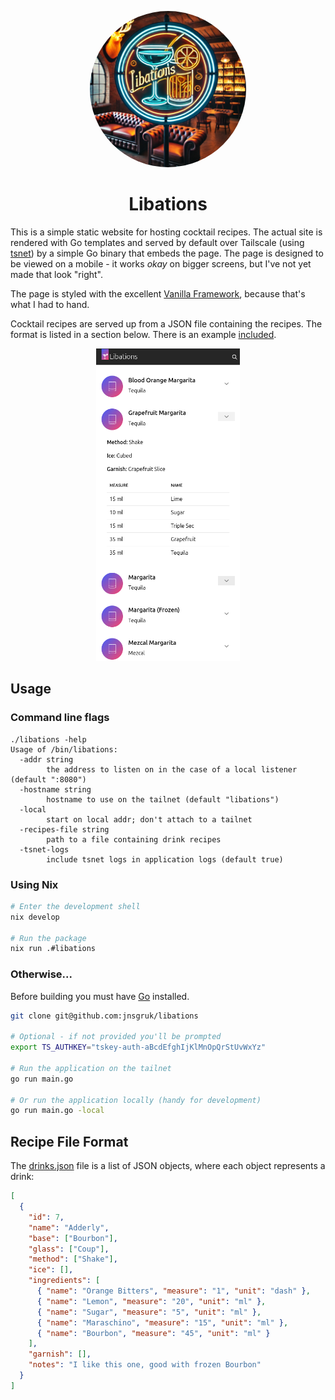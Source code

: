<p align="center">
  <img width="250px" style="clip-path: circle()" src=".github/logo.webp" alt="libations logo">
</p>

<h1 align="center">Libations</h1>

This is a simple static website for hosting cocktail recipes. The actual site is rendered with Go templates
and served by default over Tailscale (using [tsnet]) by a simple Go binary that embeds the page.
The page is designed to be viewed on a mobile - it works _okay_ on bigger screens, but I've not yet
made that look "right".

The page is styled with the excellent [Vanilla Framework], because that's what I had to hand.

Cocktail recipes are served up from a JSON file containing the recipes. The format is listed in a
section below. There is an example [included](./static/sample.json).

<p align="center">
<img src=".github/screenshot.png" alt="screenshot of libations" style="max-height:500px"/>
</p>

## Usage

### Command line flags

```
./libations -help
Usage of /bin/libations:
  -addr string
        the address to listen on in the case of a local listener (default ":8080")
  -hostname string
        hostname to use on the tailnet (default "libations")
  -local
        start on local addr; don't attach to a tailnet
  -recipes-file string
        path to a file containing drink recipes
  -tsnet-logs
        include tsnet logs in application logs (default true)
```

### Using Nix

```bash
# Enter the development shell
nix develop

# Run the package
nix run .#libations
```

### Otherwise...

Before building you must have [Go] installed.

```bash
git clone git@github.com:jnsgruk/libations

# Optional - if not provided you'll be prompted
export TS_AUTHKEY="tskey-auth-aBcdEfghIjKlMnOpQrStUvWxYz"

# Run the application on the tailnet
go run main.go

# Or run the application locally (handy for development)
go run main.go -local
```

## Recipe File Format

The [drinks.json](./static/sample.json) file is a list of JSON objects, where each object
represents a drink:

```json
[
  {
    "id": 7,
    "name": "Adderly",
    "base": ["Bourbon"],
    "glass": ["Coup"],
    "method": ["Shake"],
    "ice": [],
    "ingredients": [
      { "name": "Orange Bitters", "measure": "1", "unit": "dash" },
      { "name": "Lemon", "measure": "20", "unit": "ml" },
      { "name": "Sugar", "measure": "5", "unit": "ml" },
      { "name": "Maraschino", "measure": "15", "unit": "ml" },
      { "name": "Bourbon", "measure": "45", "unit": "ml" }
    ],
    "garnish": [],
    "notes": "I like this one, good with frozen Bourbon"
  }
]
```

[Go]: https://go.dev/
[tsnet]: https://tailscale.com/kb/1244/tsnet/
[Vanilla Framework]: https://vanillaframework.io
[Canonical]: https://canonical.com
